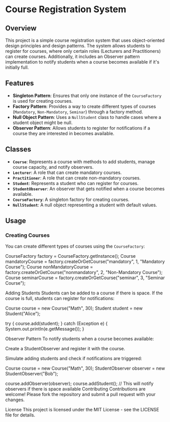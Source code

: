 # Course Registration System

## Overview

This project is a simple course registration system that uses object-oriented design principles and design patterns. The system allows students to register for courses, where only certain roles (Lecturers and Practitioners) can create courses. Additionally, it includes an Observer pattern implementation to notify students when a course becomes available if it's initially full.

## Features

- **Singleton Pattern**: Ensures that only one instance of the `CourseFactory` is used for creating courses.
- **Factory Pattern**: Provides a way to create different types of courses (`Mandatory`, `Non-Mandatory`, `Seminar`) through a factory method.
- **Null Object Pattern**: Uses a `NullStudent` class to handle cases where a student object might be null.
- **Observer Pattern**: Allows students to register for notifications if a course they are interested in becomes available.

## Classes

- **`Course`**: Represents a course with methods to add students, manage course capacity, and notify observers.
- **`Lecturer`**: A role that can create mandatory courses.
- **`Practitioner`**: A role that can create non-mandatory courses.
- **`Student`**: Represents a student who can register for courses.
- **`StudentObserver`**: An observer that gets notified when a course becomes available.
- **`CourseFactory`**: A singleton factory for creating courses.
- **`NullStudent`**: A null object representing a student with default values.

## Usage

### Creating Courses

You can create different types of courses using the `CourseFactory`:

CourseFactory factory = CourseFactory.getInstance();
Course mandatoryCourse = factory.createOrGetCourse("mandatory", 1, "Mandatory Course");
Course nonMandatoryCourse = factory.createOrGetCourse("nonmandatory", 2, "Non-Mandatory Course");
Course seminarCourse = factory.createOrGetCourse("seminar", 3, "Seminar Course");


Adding Students
Students can be added to a course if there is space. If the course is full, students can register for notifications:


Course course = new Course("Math", 30);
Student student = new Student("Alice");

try {
    course.add(student);
} catch (Exception e) {
    System.out.println(e.getMessage());
}


Observer Pattern
To notify students when a course becomes available:

Create a StudentObserver and register it with the course.

Simulate adding students and check if notifications are triggered:

Course course = new Course("Math", 30);
StudentObserver observer = new StudentObserver("Bob");

course.addObserver(observer);
course.addStudent(); // This will notify observers if there is space available
Contributing
Contributions are welcome! Please fork the repository and submit a pull request with your changes.

License
This project is licensed under the MIT License - see the LICENSE file for details.

